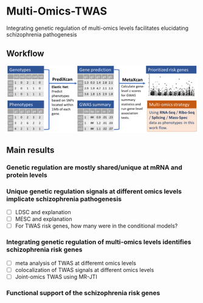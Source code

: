 # Multi-Omics-TWAS
Integrating genetic regulation of multi-omics levels facilitates elucidating schizophrenia pathogenesis

## Workflow
![workflow](/.img/workflow.png)

## Main results

### Genetic regulation are mostly shared/unique at mRNA and protein levels

### Unique genetic regulation signals at different omics levels implicate schizophrenia pathogenesis
* [ ] LDSC and explanation
* [ ] MESC and explanation
* [ ] For TWAS risk genes, how many were in the conditional models?

### Integrating genetic regulation of multi-omics levels identifies schizophrenia risk genes
* [ ] meta analysis of TWAS at differemt omics levels
* [ ] colocalization of TWAS signals at different omics levels
* [ ] Joint-omics TWAS using MR-JTI

### Functional support of the schizophrenia risk genes

